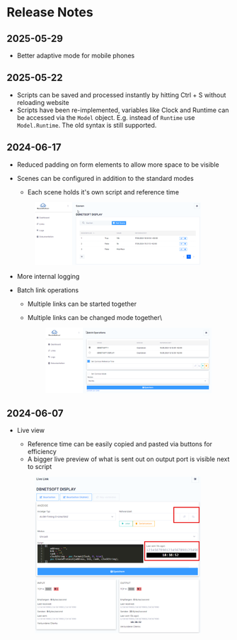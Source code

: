 # Release Notes

## 2025-05-29

* Better adaptive mode for mobile phones

## 2025-05-22

* Scripts can be saved and processed instantly by hitting Ctrl + S without reloading website
* Scripts have been re-implemented, variables like Clock and Runtime can be accessed via the `Model` object. E.g. instead of `Runtime` use `Model.Runtime`. The old syntax is still supported.&#x20;

## 2024-06-17

* Reduced padding on form elements to allow more space to be visible
*   Scenes can be configured in addition to the standard modes

    * Each scene holds it's own script and reference time

    <figure><img src="../.gitbook/assets/image (2) (1).png" alt="" width="375"><figcaption></figcaption></figure>
* More internal logging
* Batch link operations
  * Multiple links can be started together
  *   Multiple links can be changed mode together\


      <figure><img src="../.gitbook/assets/image (4).png" alt="" width="375"><figcaption></figcaption></figure>

## 2024-06-07

*   Live view&#x20;

    * Reference time can be easily copied and pasted via buttons for efficiency
    * A bigger live preview of what is sent out on output port is visible next to script

    <figure><img src="../.gitbook/assets/image (1) (1).png" alt="" width="375"><figcaption></figcaption></figure>

